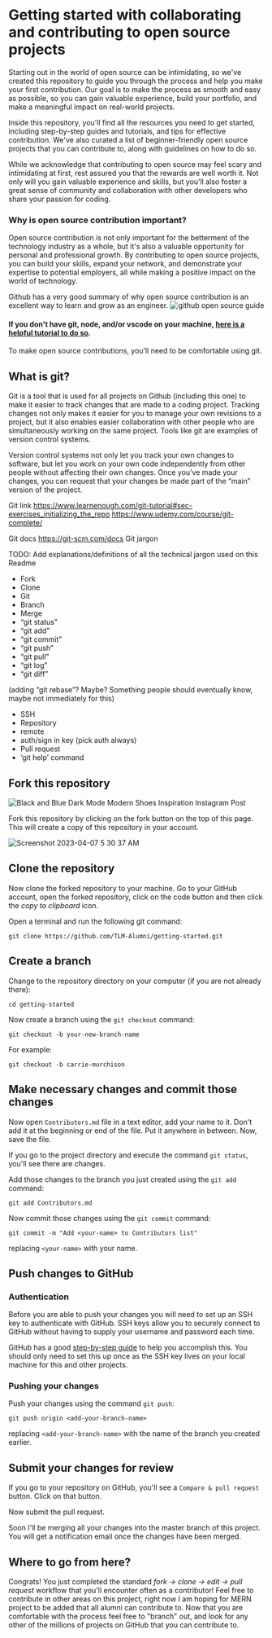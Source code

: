 # Getting started with collaborating and contributing to open source projects
Starting out in the world of open source can be intimidating, so we've created this repository to guide you through the process and help you make your first contribution. Our goal is to make the process as smooth and easy as possible, so you can gain valuable experience, build your portfolio, and make a meaningful impact on real-world projects.

Inside this repository, you'll find all the resources you need to get started, including step-by-step guides and tutorials, and tips for effective contribution. We've also curated a list of beginner-friendly open source projects that you can contribute to, along with guidelines on how to do so.

While we acknowledge that contributing to open source may feel scary and intimidating at first, rest assured you that the rewards are well worth it. Not only will you gain valuable experience and skills, but you'll also foster a great sense of community and collaboration with other developers who share your passion for coding.

### Why is open source contribution important?

Open source contribution is not only important for the betterment of the technology industry as a whole, but it's also a valuable opportunity for personal and professional growth. By contributing to open source projects, you can build your skills, expand your network, and demonstrate your expertise to potential employers, all while making a positive impact on the world of technology.

Github has a very good summary of why open source contribution is an excellent way to learn and grow as an engineer. ![github open source guide](https://opensource.guide/how-to-contribute/#why-contribute-to-open-source)

#### If you don't have git, node, and/or vscode on your machine, [here is a helpful tutorial to do so](https://drive.google.com/file/d/11fnb_uE8SO9H1gnvOt_u5sRaBqIZu8nT/view?usp=sharing).

To make open source contributions, you’ll need to be comfortable using git.

## What is git?
Git is a tool that is used for all projects on Github (including this one) to make it easier to track changes that are made to a coding project. Tracking changes not only makes it easier for you to manage your own revisions to a project, but it also enables easier collaboration with other people who are simultaneously working on the same project. Tools like git are examples of version control systems.

Version control systems not only let you track your own changes to software, but let you work on your own code independently from other people without affecting their own changes. Once you’ve made your changes, you can request that your changes be made part of the “main” version of the project.

Git link
https://www.learnenough.com/git-tutorial#sec-exercises_initializing_the_repo
https://www.udemy.com/course/git-complete/

Git docs
https://git-scm.com/docs
Git jargon

TODO: Add explanations/definitions of all the technical jargon used on this Readme
- Fork
- Clone
- Git
- Branch
- Merge
- “git status”
- “git add”
- “git commit”
- “git push”
- “git pull”
- “git log”
- “git diff”

(adding “git rebase”? Maybe? Something people should eventually know, maybe not immediately for this)

- SSH
- Repository
- remote
- auth/sign in key (pick auth always)
- Pull request
- ‘git help’ command



## Fork this repository

![Black and Blue Dark Mode Modern Shoes Inspiration Instagram Post](https://user-images.githubusercontent.com/56654391/230608866-83905702-ce93-4b36-bb12-671f76b51d42.png)


Fork this repository by clicking on the fork button on the top of this page.
This will create a copy of this repository in your account.

![Screenshot 2023-04-07 5 30 37 AM](https://user-images.githubusercontent.com/56654391/230609297-e46192d5-9d9f-45f6-afa6-628bb9d87d96.png)


## Clone the repository

Now clone the forked repository to your machine. Go to your GitHub account, open the forked repository, click on the code button and then click the _copy to clipboard_ icon.

Open a terminal and run the following git command:

```
git clone https://github.com/TLM-Alumni/getting-started.git
```


## Create a branch

Change to the repository directory on your computer (if you are not already there):

```
cd getting-started
```

Now create a branch using the `git checkout` command:

```
git checkout -b your-new-branch-name
```

For example:

```
git checkout -b carrie-murchison
```

## Make necessary changes and commit those changes

Now open `Contributors.md` file in a text editor, add your name to it. Don't add it at the beginning or end of the file. Put it anywhere in between. Now, save the file.

If you go to the project directory and execute the command `git status`, you'll see there are changes.

Add those changes to the branch you just created using the `git add` command:

```
git add Contributors.md
```

Now commit those changes using the `git commit` command:

```
git commit -m "Add <your-name> to Contributors list"
```

replacing `<your-name>` with your name.

## Push changes to GitHub

### Authentication

Before you are able to push your changes you will need to set up an SSH key to authenticate with GitHub. SSH keys allow you to securely connect to GitHub without having to supply your username and password each time.

GitHub has a good [step-by-step guide](https://docs.github.com/en/authentication/connecting-to-github-with-ssh/generating-a-new-ssh-key-and-adding-it-to-the-ssh-agent#generating-a-new-ssh-key) to help you accomplish this. You should only need to set this up once as the SSH key lives on your local machine for this and other projects.

### Pushing your changes

Push your changes using the command `git push`:

```
git push origin <add-your-branch-name>
```

replacing `<add-your-branch-name>` with the name of the branch you created earlier.

## Submit your changes for review

If you go to your repository on GitHub, you'll see a `Compare & pull request` button. Click on that button.

Now submit the pull request.

Soon I'll be merging all your changes into the master branch of this project. You will get a notification email once the changes have been merged.

## Where to go from here?

Congrats! You just completed the standard _fork -> clone -> edit -> pull request_ workflow that you'll encounter often as a contributor! Feel free to contribute in other areas on this project, right now I am hoping for MERN project to be added that all alumni can contribute to. Now that you are comfortable with the process feel free to "branch" out, and look for any other of the millions of projects on GitHub that you can contribute to.
